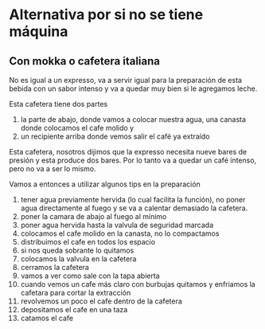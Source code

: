 # Alternativa por si no se tiene máquina

## Con mokka o cafetera italiana

No es igual a un expresso, va a servir igual para la preparación de esta bebida con un sabor intenso y va a quedar muy bien si le agregamos leche.

Esta cafetera tiene dos partes 
1. la parte de abajo, donde vamos a colocar nuestra agua, una canasta donde colocamos el cafe molido y 
2. un recipiente arriba donde vemos salir el café ya extraído

Esta cafetera, nosotros dijimos que la expresso necesita nueve bares de presión y esta produce dos bares. Por lo tanto va a quedar un café intenso, pero no va a ser lo mismo.

Vamos a entonces a utilizar algunos tips en la preparación 

1. tener agua previamente hervida (lo cual facilita la función), no poner agua directamente al fuego y se va a calentar demasiado la cafetera.
2. poner la camara de abajo al fuego al mínimo
3. poner agua hervida hasta la valvula de seguridad marcada
4. colocamos el cafe molido en la canasta, no lo compactamos
5. distribuimos el cafe en todos los espacio
6. si nos queda sobrante lo quitamos 
7. colocamos la valvula en la cafetera 
8. cerramos la cafetera 
9. vamos a ver como sale con la tapa abierta
10. cuando vemos un cafe más claro con burbujas quitamos y enfriamos la cafetara para cortar la extracción
11. revolvemos un poco el cafe dentro de la cafetera
12. depositamos el cafe en una taza
13. catamos el cafe